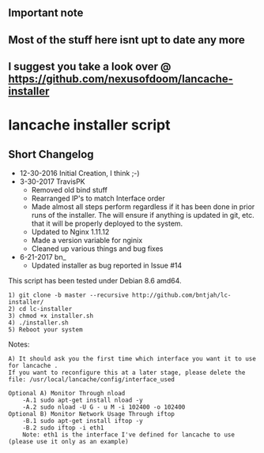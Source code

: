 ## Important note
## Most of the stuff here isnt upt to date any more
## I suggest you take a look over @ https://github.com/nexusofdoom/lancache-installer

lancache installer script
=========================

## Short Changelog
* 12-30-2016 Initial Creation, I think ;-)
* 3-30-2017 TravisPK
    * Removed old bind stuff
    * Rearranged IP's to match Interface order
    * Made almost all steps perform regardless if it has been done in prior runs of the installer. The will ensure if anything is updated in git, etc. that it will be properly deployed to the system.
    * Updated to Nginx 1.11.12
    * Made a version variable for nginix
    * Cleaned up various things and bug fixes
* 6-21-2017 bn_
    * Updated installer as bug reported in Issue #14

This script has been tested under Debian 8.6 amd64.

    1) git clone -b master --recursive http://github.com/bntjah/lc-installer/
    2) cd lc-installer
	3) chmod +x installer.sh
	4) ./installer.sh
	5) Reboot your system
	
Notes:

	A) It should ask you the first time which interface you want it to use for lancache .
	If you want to reconfigure this at a later stage, please delete the file: /usr/local/lancache/config/interface_used

	Optional A) Monitor Through nload
		-A.1 sudo apt-get install nload -y
		-A.2 sudo nload -U G - u M -i 102400 -o 102400
	Optional B) Monitor Network Usage Through iftop
		-B.1 sudo apt-get install iftop -y
		-B.2 sudo iftop -i eth1
		Note: eth1 is the interface I've defined for lancache to use (please use it only as an example)
		
